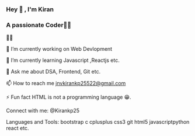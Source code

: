 ###                                                                  Hey 👋 , I'm Kiran
###                                                              A passionate Coder👨‍💻

🤷‍♂️

🔭 I’m currently working on Web Devlopment

🌱 I’m currently learning Javascript ,Reactjs etc.

💬 Ask me about DSA, Frontend, Git etc.

📫 How to reach me jnvkirankp25522@gmail.com

⚡ Fun fact HTML is not a programming language 😁.

Connect with me:
@Kirankp25

Languages and Tools:
bootstrap c cplusplus css3 git html5 javascriptpython react etc.




